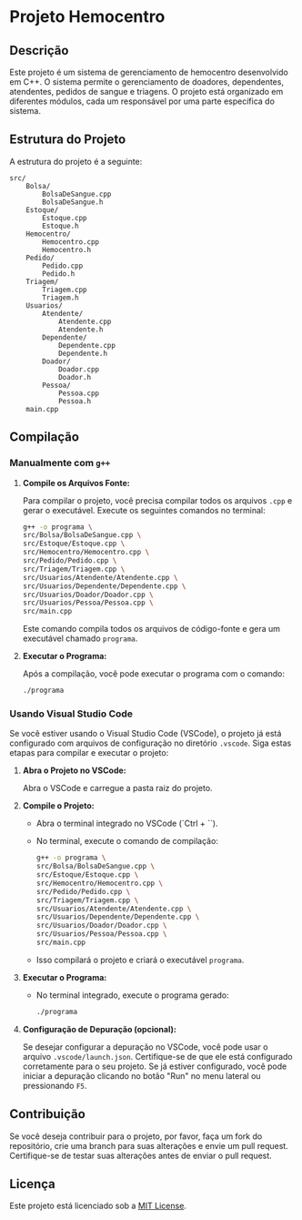 # Projeto Hemocentro

## Descrição

Este projeto é um sistema de gerenciamento de hemocentro desenvolvido em C++. O sistema permite o gerenciamento de doadores, dependentes, atendentes, pedidos de sangue e triagens. O projeto está organizado em diferentes módulos, cada um responsável por uma parte específica do sistema.

## Estrutura do Projeto

A estrutura do projeto é a seguinte:

```
src/
    Bolsa/
        BolsaDeSangue.cpp
        BolsaDeSangue.h
    Estoque/
        Estoque.cpp
        Estoque.h
    Hemocentro/
        Hemocentro.cpp
        Hemocentro.h
    Pedido/
        Pedido.cpp
        Pedido.h
    Triagem/
        Triagem.cpp
        Triagem.h
    Usuarios/
        Atendente/
            Atendente.cpp
            Atendente.h
        Dependente/
            Dependente.cpp
            Dependente.h
        Doador/
            Doador.cpp
            Doador.h
        Pessoa/
            Pessoa.cpp
            Pessoa.h
    main.cpp
```

## Compilação

### Manualmente com `g++`

1. **Compile os Arquivos Fonte:**

   Para compilar o projeto, você precisa compilar todos os arquivos `.cpp` e gerar o executável. Execute os seguintes comandos no terminal:

   ```sh
   g++ -o programa \
   src/Bolsa/BolsaDeSangue.cpp \
   src/Estoque/Estoque.cpp \
   src/Hemocentro/Hemocentro.cpp \
   src/Pedido/Pedido.cpp \
   src/Triagem/Triagem.cpp \
   src/Usuarios/Atendente/Atendente.cpp \
   src/Usuarios/Dependente/Dependente.cpp \
   src/Usuarios/Doador/Doador.cpp \
   src/Usuarios/Pessoa/Pessoa.cpp \
   src/main.cpp
   ```

   Este comando compila todos os arquivos de código-fonte e gera um executável chamado `programa`.

2. **Executar o Programa:**

   Após a compilação, você pode executar o programa com o comando:

   ```sh
   ./programa
   ```

### Usando Visual Studio Code

Se você estiver usando o Visual Studio Code (VSCode), o projeto já está configurado com arquivos de configuração no diretório `.vscode`. Siga estas etapas para compilar e executar o projeto:

1. **Abra o Projeto no VSCode:**

   Abra o VSCode e carregue a pasta raiz do projeto.

2. **Compile o Projeto:**

   - Abra o terminal integrado no VSCode (`Ctrl + ``).
   - No terminal, execute o comando de compilação:

     ```sh
     g++ -o programa \
     src/Bolsa/BolsaDeSangue.cpp \
     src/Estoque/Estoque.cpp \
     src/Hemocentro/Hemocentro.cpp \
     src/Pedido/Pedido.cpp \
     src/Triagem/Triagem.cpp \
     src/Usuarios/Atendente/Atendente.cpp \
     src/Usuarios/Dependente/Dependente.cpp \
     src/Usuarios/Doador/Doador.cpp \
     src/Usuarios/Pessoa/Pessoa.cpp \
     src/main.cpp
     ```

   - Isso compilará o projeto e criará o executável `programa`.

3. **Executar o Programa:**

   - No terminal integrado, execute o programa gerado:

     ```sh
     ./programa
     ```

4. **Configuração de Depuração (opcional):**

   Se desejar configurar a depuração no VSCode, você pode usar o arquivo `.vscode/launch.json`. Certifique-se de que ele está configurado corretamente para o seu projeto. Se já estiver configurado, você pode iniciar a depuração clicando no botão "Run" no menu lateral ou pressionando `F5`.

## Contribuição

Se você deseja contribuir para o projeto, por favor, faça um fork do repositório, crie uma branch para suas alterações e envie um pull request. Certifique-se de testar suas alterações antes de enviar o pull request.

## Licença

Este projeto está licenciado sob a [MIT License](LICENSE).

